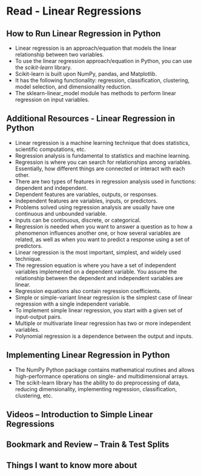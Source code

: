 # Read - Linear Regressions

## How to Run Linear Regression in Python

- Linear regression is an approach/equation that models the linear relationship between two variables.  
- To use the linear regression approach/equation in Python, you can use the _scikit-learn_ library.  
- Scikit-learn is built upon NumPy, pandas, and Matplotlib.  
- It has the following functionality: regression, classification, clustering, model selection, and dimensionality reduction.  
- The sklearn-linear_model module has methods to perform linear regression on input variables.  

## Additional Resources - Linear Regression in Python

- Linear regression is a machine learning technique that does statistics, scientific computations, etc.  
- Regression analysis is fundamental to statistics and machine learning.  
- Regression is where you can search for relationships among variables. Essentially, how different things are connected or interact with each other.  
- There are two types of features in regression analysis used in functions: dependent and independent.  
- Dependent features are variables, outputs, or responses.  
- Independent features are variables, inputs, or predictors.  
- Problems solved using regression analysis are usually have one continuous and unbounded variable.  
- Inputs can be continuous, discrete, or categorical.  
- Regression is needed when you want to answer a question as to how a phenomenon influences another one, or how several variables are related, as well as when you want to predict a response using a set of predictors.  
- Linear regression is the most important, simplest, and widely used technique.  
- The regression equation is where you have a set of independent variables implemented on a dependent variable. You assume the relationship between the dependent and independent variables are linear.  
- Regression equations also contain regression coefficients.  
- Simple or simple-variant linear regression is the simplest case of linear regression with a single independent variable.  
- To implement simple linear regression, you start with a given set of input-output pairs.  
- Multiple or multivariate linear regression has two or more independent variables.  
- Polynomial regression is a dependence between the output and inputs.  

## Implementing Linear Regression in Python

- The NumPy Python package contains mathematical routines and allows high-performance operations on single- and multidimensional arrays.  
- The scikit-learn library has the ability to do preprocessing of data, reducing dimensionality, implementing regression, classification, clustering, etc.

## Videos – Introduction to Simple Linear Regressions

## Bookmark and Review – Train & Test Splits

## Things I want to know more about
